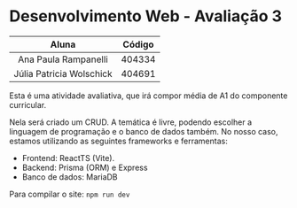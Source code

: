 # Desenvolvimento Web - Avaliação 3

|          Aluna           | Código |
|:------------------------:|:------:|
|   Ana Paula Rampanelli   | 404334 |
| Júlia Patricia Wolschick | 404691 |

Esta é uma atividade avaliativa, que irá compor média de A1 do componente curricular.

Nela será criado um CRUD. A temática é livre, podendo escolher a linguagem de programação e o banco de dados também.
No nosso caso, estamos utilizando as seguintes frameworks e ferramentas:

* Frontend: ReactTS (Vite).
* Backend: Prisma (ORM) e Express
* Banco de dados: MariaDB

Para compilar o site:
``npm run dev``

